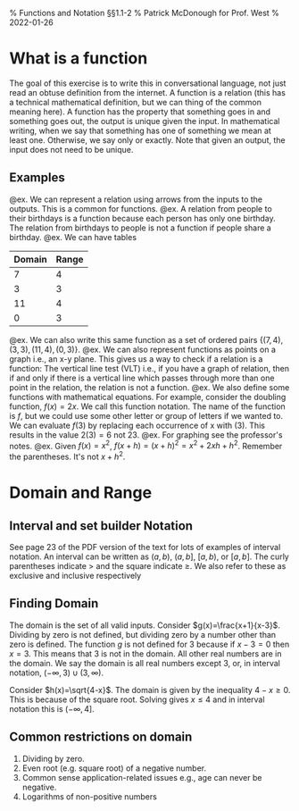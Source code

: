 % Functions and Notation §§1.1-2
% Patrick McDonough for Prof. West
% 2022-01-26

# What is a function
The goal of this exercise is to write this in conversational language, not just read an obtuse definition from the internet.
A function is a relation (this has a technical mathematical definition, but we can thing of the common meaning here).
A function has the property that something goes in and something goes out, the output is unique given the input.
In mathematical writing, when we say that something has one of something we mean at least one. Otherwise, we say only or exactly.
Note that given an output, the input does not need to be unique.

## Examples
@ex. We can represent a relation using arrows from the inputs to the outputs. This is a common for functions.
@ex. A relation from people to their birthdays is a function because each person has only one birthday. The relation from birthdays to people is not a function if people share a birthday.
@ex. We can have tables 

|Domain | Range|
|-------|------|
|  7    |  4   |
|  3    |  3   |
|  11   |  4   |
|  0    |  3   |

@ex. We can also write this same function as a set of ordered pairs $\{(7,4),(3,3),(11,4),(0,3)\}$.
@ex. We can also represent functions as points on a graph i.e., an x-y plane. This gives us a way to check if a relation is a function: The vertical line test (VLT) i.e., 
if you have a graph of relation, then if and only if there is a vertical line which passes through more than one point in the relation, the relation is not a function.
@ex. We also define some functions with mathematical equations. For example,
consider the doubling function, $f(x)=2x$. We call this function notation. The
name of the function is $f$, but we could use some other letter or group of
letters if we wanted to. We can evaluate $f(3)$ by replacing each occurrence of x with $(3)$. This results in the value $2(3)=6$ not $23$.
@ex. For graphing see the professor's notes.
@ex. Given $f(x) = x^2$, $f(x+h)=(x+h)^2=x^2+2xh+h^2$. Remember the parentheses. It's not $x+h^2$.

# Domain and Range
## Interval and set builder Notation
See page 23 of the PDF version of the text for lots of examples of interval notation. An interval can be written as $(a,b)$, $(a,b]$, $[a,b)$, or $[a,b]$. 
The curly parentheses indicate $>$ and the square indicate $\ge$. We also refer to these as exclusive and inclusive respectively

## Finding Domain
The domain is the set of all valid inputs. 
Consider $g(x)=\frac{x+1}{x-3}$.
Dividing by zero is not defined, but dividing zero by a number other than zero is defined.
The function $g$ is not defined for $3$ because if $x-3=0$ then $x=3$.
This means that $3$ is not in the domain. All other real numbers are in the domain.
We say the domain is all real numbers except $3$, or, in interval notation, $(-\infty,3)\cup(3,\infty)$.

Consider $h(x)=\sqrt{4-x}$. The domain is given by the inequality $4-x\ge 0$.
This is because of the square root. Solving gives $x\le 4$ and in interval notation this is $(-\infty,4]$. 

## Common restrictions on domain

1. Dividing by zero.
2. Even root (e.g. square root) of a negative number.
3. Common sense application-related issues e.g., age can never be negative.
4. Logarithms of non-positive numbers
